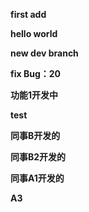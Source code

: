 **first add**

**hello world**

**new dev branch**

**fix Bug：20**

**功能1开发中**

**test**

**同事B开发的**

**同事B2开发的**

**同事A1开发的**

**A3**
